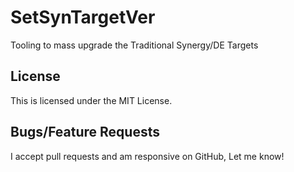 # SetSynTargetVer
Tooling to mass upgrade the Traditional Synergy/DE Targets

## License
This is licensed under the MIT License.

## Bugs/Feature Requests
I accept pull requests and am responsive on GitHub, Let me know!
